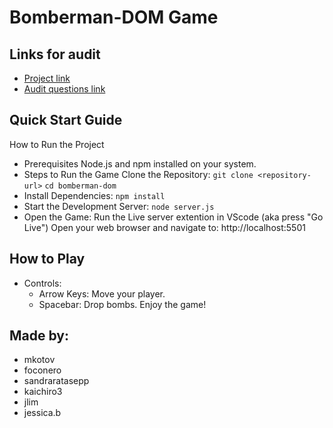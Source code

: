 # Bomberman-DOM Game
## Links for audit
* [Project link](https://github.com/01-edu/public/tree/master/subjects/bomberman-dom)
* [Audit questions link](https://github.com/01-edu/public/tree/master/subjects/bomberman-dom/audit)
## Quick Start Guide
How to Run the Project
* Prerequisites
Node.js and npm installed on your system.
* Steps to Run the Game
Clone the Repository:
```git clone <repository-url>```
```cd bomberman-dom```
* Install Dependencies:
```npm install```
* Start the Development Server:
```node server.js```
* Open the Game:
Run the Live server extention in VScode (aka press "Go Live")
Open your web browser and navigate to:
http://localhost:5501
## How to Play
* Controls:
    * Arrow Keys: Move your player.
    * Spacebar: Drop bombs.
Enjoy the game!
## Made by:
* mkotov
* foconero
* sandraratasepp
* kaichiro3
* jlim
* jessica.b